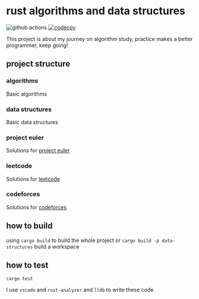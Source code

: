 # rust algorithms and data structures

![github actions](https://github.com/xcaptain/rust-algorithms/workflows/Rust/badge.svg)
[![codecov](https://codecov.io/gh/xcaptain/rust-algorithms/branch/master/graph/badge.svg)](https://codecov.io/gh/xcaptain/rust-algorithms)

This project is about my journey on algorithm study, practice makes a better programmer, keep going!

## project structure

### algorithms

Basic algorithms

### data structures

Basic data structures

### project euler

Solutions for [project euler](https://projecteuler.net/)

### leetcode

Solutions for [leetcode](https://leetcode-cn.com/)

### codeforces

Solutions for [codeforces](https://codeforces.com/)

## how to build

using `cargo build` to build the whole project or `cargo build -p data-structures` build a workspace

## how to test

`cargo test`

I use `vscode` and `rust-analyzer` and `lldb` to write these code.

